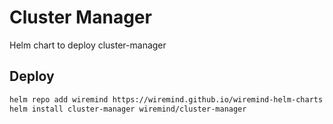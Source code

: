 # Cluster Manager

Helm chart to deploy cluster-manager

## Deploy

```bash
helm repo add wiremind https://wiremind.github.io/wiremind-helm-charts
helm install cluster-manager wiremind/cluster-manager
```
